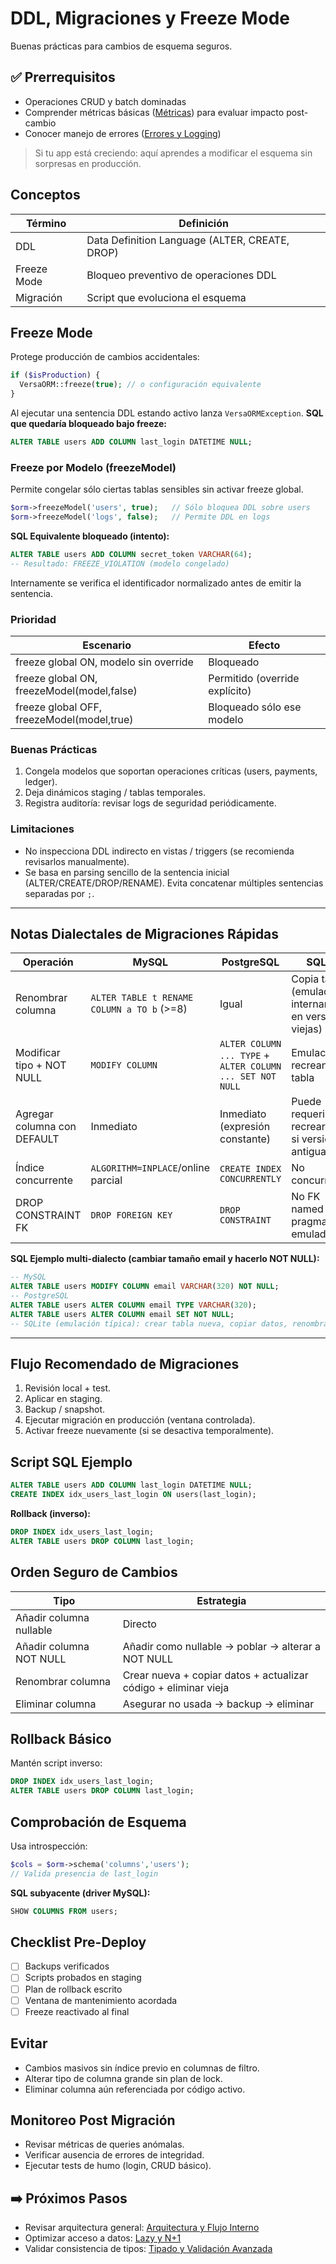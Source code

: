 # DDL, Migraciones y Freeze Mode

Buenas prácticas para cambios de esquema seguros.

## ✅ Prerrequisitos
- Operaciones CRUD y batch dominadas
- Comprender métricas básicas ([Métricas](observabilidad/metricas.md)) para evaluar impacto post-cambio
- Conocer manejo de errores ([Errores y Logging](errores-logging.md))

> Si tu app está creciendo: aquí aprendes a modificar el esquema sin sorpresas en producción.

## Conceptos
| Término | Definición |
|---------|-----------|
| DDL | Data Definition Language (ALTER, CREATE, DROP) |
| Freeze Mode | Bloqueo preventivo de operaciones DDL |
| Migración | Script que evoluciona el esquema |

## Freeze Mode
Protege producción de cambios accidentales:
```php
if ($isProduction) {
  VersaORM::freeze(true); // o configuración equivalente
}
```
Al ejecutar una sentencia DDL estando activo lanza `VersaORMException`.
**SQL que quedaría bloqueado bajo freeze:**
```sql
ALTER TABLE users ADD COLUMN last_login DATETIME NULL;
```

### Freeze por Modelo (freezeModel)
Permite congelar sólo ciertas tablas sensibles sin activar freeze global.
```php
$orm->freezeModel('users', true);   // Sólo bloquea DDL sobre users
$orm->freezeModel('logs', false);   // Permite DDL en logs
```
**SQL Equivalente bloqueado (intento):**
```sql
ALTER TABLE users ADD COLUMN secret_token VARCHAR(64);
-- Resultado: FREEZE_VIOLATION (modelo congelado)
```
Internamente se verifica el identificador normalizado antes de emitir la sentencia.

### Prioridad
| Escenario | Efecto |
|-----------|--------|
| freeze global ON, modelo sin override | Bloqueado |
| freeze global ON, freezeModel(model,false) | Permitido (override explícito) |
| freeze global OFF, freezeModel(model,true) | Bloqueado sólo ese modelo |

### Buenas Prácticas
1. Congela modelos que soportan operaciones críticas (users, payments, ledger).
2. Deja dinámicos staging / tablas temporales.
3. Registra auditoría: revisar logs de seguridad periódicamente.

### Limitaciones
- No inspecciona DDL indirecto en vistas / triggers (se recomienda revisarlos manualmente).
- Se basa en parsing sencillo de la sentencia inicial (ALTER/CREATE/DROP/RENAME). Evita concatenar múltiples sentencias separadas por `;`.

---
## Notas Dialectales de Migraciones Rápidas
| Operación | MySQL | PostgreSQL | SQLite |
|-----------|-------|------------|--------|
| Renombrar columna | `ALTER TABLE t RENAME COLUMN a TO b` (>=8) | Igual | Copia tabla (emulado internamente en versiones viejas) |
| Modificar tipo + NOT NULL | `MODIFY COLUMN` | `ALTER COLUMN ... TYPE` + `ALTER COLUMN ... SET NOT NULL` | Emulación recreando tabla |
| Agregar columna con DEFAULT | Inmediato | Inmediato (expresión constante) | Puede requerir recrear tabla si versión antigua |
| Índice concurrente | `ALGORITHM=INPLACE`/online parcial | `CREATE INDEX CONCURRENTLY` | No concurrente |
| DROP CONSTRAINT FK | `DROP FOREIGN KEY` | `DROP CONSTRAINT` | No FK named (usa pragma, emulado) |

**SQL Ejemplo multi-dialecto (cambiar tamaño email y hacerlo NOT NULL):**
```sql
-- MySQL
ALTER TABLE users MODIFY COLUMN email VARCHAR(320) NOT NULL;
-- PostgreSQL
ALTER TABLE users ALTER COLUMN email TYPE VARCHAR(320);
ALTER TABLE users ALTER COLUMN email SET NOT NULL;
-- SQLite (emulación típica): crear tabla nueva, copiar datos, renombrar.
```

---

## Flujo Recomendado de Migraciones
1. Revisión local + test.
2. Aplicar en staging.
3. Backup / snapshot.
4. Ejecutar migración en producción (ventana controlada).
5. Activar freeze nuevamente (si se desactiva temporalmente).

## Script SQL Ejemplo
```sql
ALTER TABLE users ADD COLUMN last_login DATETIME NULL;
CREATE INDEX idx_users_last_login ON users(last_login);
```
**Rollback (inverso):**
```sql
DROP INDEX idx_users_last_login;
ALTER TABLE users DROP COLUMN last_login;
```

## Orden Seguro de Cambios
| Tipo | Estrategia |
|------|-----------|
| Añadir columna nullable | Directo |
| Añadir columna NOT NULL | Añadir como nullable → poblar → alterar a NOT NULL |
| Renombrar columna | Crear nueva + copiar datos + actualizar código + eliminar vieja |
| Eliminar columna | Asegurar no usada → backup → eliminar |

## Rollback Básico
Mantén script inverso:
```sql
DROP INDEX idx_users_last_login;
ALTER TABLE users DROP COLUMN last_login;
```

## Comprobación de Esquema
Usa introspección:
```php
$cols = $orm->schema('columns','users');
// Valida presencia de last_login
```
**SQL subyacente (driver MySQL):**
```sql
SHOW COLUMNS FROM users;
```

## Checklist Pre-Deploy
- [ ] Backups verificados
- [ ] Scripts probados en staging
- [ ] Plan de rollback escrito
- [ ] Ventana de mantenimiento acordada
- [ ] Freeze reactivado al final

## Evitar
- Cambios masivos sin índice previo en columnas de filtro.
- Alterar tipo de columna grande sin plan de lock.
- Eliminar columna aún referenciada por código activo.

## Monitoreo Post Migración
- Revisar métricas de queries anómalas.
- Verificar ausencia de errores de integridad.
- Ejecutar tests de humo (login, CRUD básico).

## ➡️ Próximos Pasos
- Revisar arquitectura general: [Arquitectura y Flujo Interno](arquitectura-flujo-interno.md)
- Optimizar acceso a datos: [Lazy y N+1](lazy-n+1.md)
- Validar consistencia de tipos: [Tipado y Validación Avanzada](tipado-validacion-avanzado.md)
